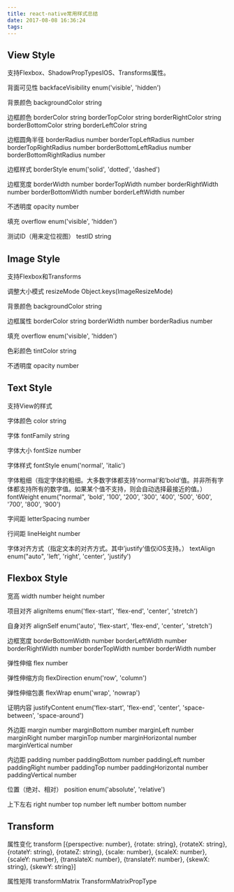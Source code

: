 ```yaml
---
title: react-native常用样式总结
date: 2017-08-08 16:36:24
tags:
---
```

## View Style
支持Flexbox、ShadowPropTypesIOS、Transforms属性。

背面可见性
backfaceVisibility enum('visible', 'hidden')

背景颜色
backgroundColor string

<!-- more -->
边框颜色
borderColor string
borderTopColor string
borderRightColor string
borderBottomColor string
borderLeftColor string

边框圆角半径
borderRadius number
borderTopLeftRadius number
borderTopRightRadius number
borderBottomLeftRadius number
borderBottomRightRadius number

边框样式
borderStyle enum('solid', 'dotted', 'dashed')

边框宽度
borderWidth number
borderTopWidth number
borderRightWidth number
borderBottomWidth number
borderLeftWidth number

不透明度
opacity number

填充
overflow enum('visible', 'hidden')

测试ID（用来定位视图）
testID string

## Image Style
支持Flexbox和Transforms

调整大小模式
resizeMode Object.keys(ImageResizeMode)

背景颜色
backgroundColor string

边框属性
borderColor string
borderWidth number
borderRadius number

填充
overflow enum('visible', 'hidden')

色彩颜色
tintColor string

不透明度
opacity number

## Text Style
支持View的样式

字体颜色
color string

字体
fontFamily string

字体大小
fontSize number

字体样式
fontStyle enum('normal', 'italic')

字体粗细（指定字体的粗细。大多数字体都支持’normal’和’bold’值。并非所有字体都支持所有的数字值。如果某个值不支持，则会自动选择最接近的值。）
fontWeight enum("normal", 'bold', '100', '200', '300', '400', '500', '600', '700', '800', '900')

字间距
letterSpacing number

行间距
lineHeight number

字体对齐方式（指定文本的对齐方式。其中’justify’值仅iOS支持。）
textAlign enum("auto", 'left', 'right', 'center', 'justify')

## Flexbox Style

宽高
width number
height number

项目对齐
alignItems enum('flex-start', 'flex-end', 'center', 'stretch')

自身对齐
alignSelf enum('auto', 'flex-start', 'flex-end', 'center', 'stretch')

边框宽度
borderBottomWidth number
borderLeftWidth number
borderRightWidth number
borderTopWidth number
borderWidth number

弹性伸缩
flex number

弹性伸缩方向
flexDirection enum('row', 'column')

弹性伸缩包裹
flexWrap enum('wrap', 'nowrap')

证明内容
justifyContent enum('flex-start', 'flex-end', 'center', 'space-between', 'space-around')

外边距
margin number
marginBottom number
marginLeft number
marginRight number
marginTop number
marginHorizontal number
marginVertical number

内边距
padding number
paddingBottom number
paddingLeft number
paddingRight number
paddingTop number
paddingHorizontal number
paddingVertical number

位置（绝对、相对）
position enum('absolute', 'relative')

上下左右
right number
top number
left number
bottom number

## Transform

属性变化
transform [{perspective: number}, {rotate: string}, {rotateX: string}, {rotateY: string}, {rotateZ: string}, {scale: number}, {scaleX: number}, {scaleY: number}, {translateX: number}, {translateY: number}, {skewX: string}, {skewY: string}]

属性矩阵
transformMatrix TransformMatrixPropType 